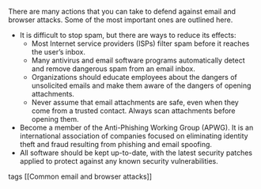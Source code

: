 There are many actions that you can take to defend against email and browser attacks. Some of the most important ones are outlined here.

- It is difficult to stop spam, but there are ways to reduce its effects:
    - Most Internet service providers (ISPs) filter spam before it reaches the user’s inbox.
    - Many antivirus and email software programs automatically detect and remove dangerous spam from an email inbox.
    - Organizations should educate employees about the dangers of unsolicited emails and make them aware of the dangers of opening attachments. 
    - Never assume that email attachments are safe, even when they come from a trusted contact. Always scan attachments before opening them.
- Become a member of the Anti-Phishing Working Group (APWG). It is an international association of companies focused on eliminating identity theft and fraud resulting from phishing and email spoofing.
- All software should be kept up-to-date, with the latest security patches applied to protect against any known security vulnerabilities.

tags
[[Common email and browser attacks]]
